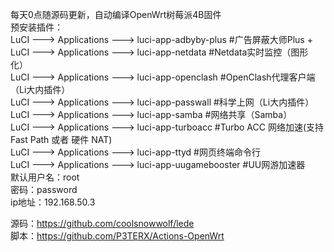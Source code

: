  每天0点随源码更新，自动编译OpenWrt树莓派4B固件<Br/>
 预安装插件：<Br/>
 LuCI ---> Applications ---> luci-app-adbyby-plus   #广告屏蔽大师Plus +<Br/>
 LuCI ---> Applications ---> luci-app-netdata  #Netdata实时监控（图形化）<Br/>
 LuCI ---> Applications ---> luci-app-openclash  #OpenClash代理客户端（Li大内插件）<Br/>
 LuCI ---> Applications ---> luci-app-passwall  #科学上网（Li大内插件）<Br/>
 LuCI ---> Applications ---> luci-app-samba   #网络共享（Samba）<Br/>
 LuCI ---> Applications ---> luci-app-turboacc   #Turbo ACC 网络加速(支持 Fast Path 或者 硬件 NAT) <Br/> 
 LuCI ---> Applications ---> luci-app-ttyd   #网页终端命令行<Br/> 
 LuCI ---> Applications ---> luci-app-uugamebooster  #UU网游加速器<Br/>
 默认用户名：root <Br/>
 密码：password<Br/> 
 ip地址：192.168.50.3<Br/>

源码：https://github.com/coolsnowwolf/lede<Br/>
脚本：https://github.com/P3TERX/Actions-OpenWrt<Br/>
